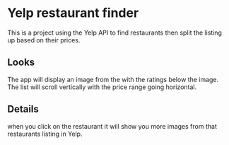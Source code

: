 # Yelp restaurant finder

This is a project using the Yelp API to find restaurants then split the listing up based on their prices.

## Looks

The app will display an image from the with the ratings below the image. The list will scroll vertically with the price range going horizontal.

## Details

when you click on the restaurant it will show you more images from that restaurants listing in Yelp.
